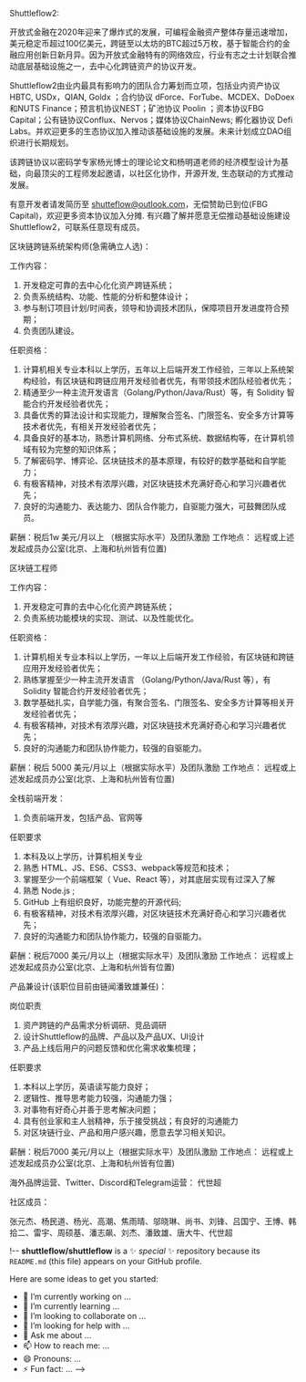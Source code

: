 
Shuttleflow2:

开放式金融在2020年迎来了爆炸式的发展，可编程金融资产整体存量迅速增加，美元稳定币超过100亿美元，跨链至以太坊的BTC超过5万枚，基于智能合约的金融应用创新日新月异。因为开放式金融特有的网络效应，行业有志之士计划联合推动底层基础设施之一，去中心化跨链资产的协议开发。

Shuttleflow2由业内最具有影响力的团队合力筹划而立项，包括业内资产协议HBTC, USDx，QIAN, Goldx ；合约协议 dForce、ForTube、MCDEX、DoDoex和NUTS Finance；预言机协议NEST；矿池协议 Poolin ；资本协议FBG Capital；公有链协议Conflux、Nervos；媒体协议ChainNews; 孵化器协议 Defi Labs。并欢迎更多的生态协议加入推动该基础设施的发展。未来计划成立DAO组织进行长期规划。

该跨链协议以密码学专家杨光博士的理论论文和杨明道老师的经济模型设计为基础，向最顶尖的工程师发起邀请，以社区化协作，开源开发, 生态联动的方式推动发展。

有意开发者请发简历至 shutteflow@outlook.com，无偿赞助已到位(FBG Capital)，欢迎更多资本协议加入分摊. 有兴趣了解并愿意无偿推动基础设施建设Shuttleflow2，可联系任意现有成员。 


区块链跨链系统架构师(急需确立人选)：

工作内容：
1. 开发稳定可靠的去中心化化资产跨链系统；
2. 负责系统结构、功能、性能的分析和整体设计；
3. 参与制订项目计划/时间表，领导和协调技术团队，保障项目开发进度符合预期；
4. 负责团队建设。

任职资格：

1. 计算机相关专业本科以上学历，五年以上后端开发工作经验，三年以上系统架构经验，有区块链和跨链应用开发经验者优先，有带领技术团队经验者优先；
2. 精通至少一种主流开发语言（Golang/Python/Java/Rust）等，有 Solidity 智能合约开发经验者优先；
3. 具备优秀的算法设计和实现能力，理解聚合签名、门限签名、安全多方计算等技术者优先，有相关开发经验者优先；
4. 具备良好的基本功，熟悉计算机网络、分布式系统、数据结构等，在计算机领域有较为完整的知识体系；
5. 了解密码学、博弈论、区块链技术的基本原理，有较好的数学基础和自学能力；
6. 有极客精神，对技术有浓厚兴趣，对区块链技术充满好奇心和学习兴趣者优先；
7. 良好的沟通能力、表达能力、团队合作能力，自驱能力强大，可鼓舞团队成员。

薪酬：税后1w 美元/月以上 （根据实际水平）及团队激励
工作地点： 远程或上述发起成员办公室(北京、上海和杭州皆有位置)


区块链工程师

工作内容：

1. 开发稳定可靠的去中心化化资产跨链系统；
2. 负责系统功能模块的实现、测试、以及性能优化。

任职资格：
1. 计算机相关专业本科以上学历，一年以上后端开发工作经验，有区块链和跨链应用开发经验者优先；
2. 熟练掌握至少一种主流开发语言 （Golang/Python/Java/Rust 等），有 Solidity 智能合约开发经验者优先；
3. 数学基础扎实，自学能力强，有聚合签名、门限签名、安全多方计算等相关开发经验者优先；
4. 有极客精神，对技术有浓厚兴趣，对区块链技术充满好奇心和学习兴趣者优先；
5. 良好的沟通能力和团队协作能力，较强的自驱能力。

薪酬：税后 5000 美元/月以上（根据实际水平）及团队激励
工作地点： 远程或上述发起成员办公室(北京、上海和杭州皆有位置)



全栈前端开发：

1. 负责前端开发，包括产品、官网等

任职要求
1. 本科及以上学历，计算机相关专业
2. 熟悉 HTML、JS、ES6、CSS3、webpack等规范和技术；
3. 掌握至少一个前端框架（ Vue、React 等），对其底层实现有过深入了解
4. 熟悉 Node.js ;
5. GitHub 上有组织良好，功能完整的开源代码;
6. 有极客精神，对技术有浓厚兴趣，对区块链技术充满好奇心和学习兴趣者优先；
7. 良好的沟通能力和团队协作能力，较强的自驱能力。


薪酬：税后7000 美元/月以上（根据实际水平）及团队激励
工作地点： 远程或上述发起成员办公室(北京、上海和杭州皆有位置)


产品兼设计(该职位目前由链闻潘致雄兼任)：

岗位职责

1. 资产跨链的产品需求分析调研、竞品调研
2. 设计Shuttleflow的品牌、产品以及产品UX、UI设计
3. 产品上线后用户的问题反馈和优化需求收集梳理；

任职要求
1. 本科以上学历，英语读写能力良好；
2. 逻辑性、推导思考能力较强，沟通能力强；
3. 对事物有好奇心并善于思考解决问题；
4. 具有创业家和主人翁精神，乐于接受挑战；有良好的沟通能力
5. 对区块链行业、产品和用户感兴趣，愿意去学习相关知识。

薪酬：税后7000 美元/月以上（根据实际水平）及团队激励
工作地点： 远程或上述发起成员办公室(北京、上海和杭州皆有位置)


海外品牌运营、Twitter、Discord和Telegram运营： 代世超

社区成员：

张元杰、杨民道、杨光、高潮、焦雨晴、邬晓琳、尚书、刘锋、吕国宁、王博、韩拾二、雷宇、周硕基、潘志飙、刘杰、潘致雄、唐大牛、代世超


!--
**shuttleflow/shuttleflow** is a ✨ _special_ ✨ repository because its `README.md` (this file) appears on your GitHub profile.

Here are some ideas to get you started:

- 🔭 I’m currently working on ...
- 🌱 I’m currently learning ...
- 👯 I’m looking to collaborate on ...
- 🤔 I’m looking for help with ...
- 💬 Ask me about ...
- 📫 How to reach me: ...
- 😄 Pronouns: ...
- ⚡ Fun fact: ...
-->
  
